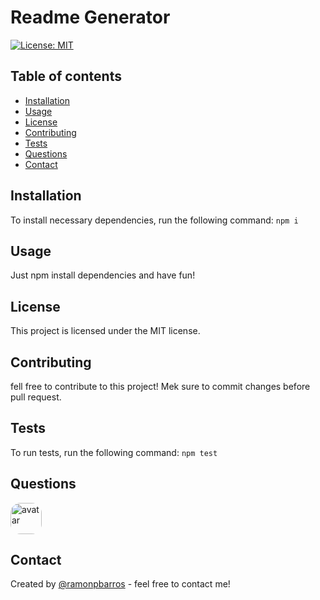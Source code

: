 
# Readme Generator
[![License: MIT](https://img.shields.io/badge/License-MIT-yellow.svg)](https://github.com/ramonpbarros/readme-generator)

## Table of contents
* [Installation](#installation)
* [Usage](#usage)
* [License](#license)
* [Contributing](#contributing)
* [Tests](#tests)
* [Questions](#questions)
* [Contact](#contact)

## Installation
To install necessary dependencies, run the following command:
`npm i`

## Usage
Just npm install dependencies and have fun!

## License
This project is licensed under the MIT license.

## Contributing
fell free to contribute to this project! Mek sure to commit changes before pull request.

## Tests
To run tests, run the following command:
`npm test`

## Questions
<img src="https://avatars3.githubusercontent.com/u/5157463?v=4" alt="avatar" style="border-radius: 16px" width="50" />

## Contact
Created by [@ramonpbarros](https://github.com/ramonpbarros) - feel free to contact me!
  
  